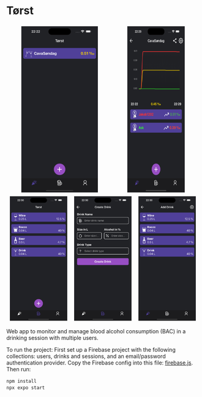 # Tørst

<div style="display: flex; flex-wrap: wrap; justify-content: space-around;">
  <img src="https://github.com/Jakob1202/Torst/blob/main/assets/screenshots/screenshot1.png" width="200" height="auto" style="margin: 5px;">
  <img src="https://github.com/Jakob1202/Torst/blob/main/assets/screenshots/screenshot2.png" width="150" height="auto" style="margin: 5px;">
  <img src="https://github.com/Jakob1202/Torst/blob/main/assets/screenshots/screenshot3.png" width="150" height="auto" style="margin: 5px;">
  <img src="https://github.com/Jakob1202/Torst/blob/main/assets/screenshots/screenshot4.png" width="150" height="auto" style="margin: 5px;">
  <img src="https://github.com/Jakob1202/Torst/blob/main/assets/screenshots/screenshot5.png" width="150" height="auto" style="margin: 5px;">
</div>

Web app to monitor and manage blood alcohol consumption (BAC) in a drinking session with multiple users.

To run the project:
First set up a Firebase project with the following collections: users, drinks and sessions, and an email/password authentication provider. Copy the Firebase config into this file: [firebase.js](https://github.com/Jakob1202/Torst/tree/main/src/config/firebase.js). Then run:
```bash
npm install
npx expo start



